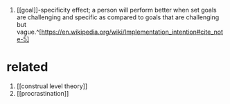 1. [[goal]]-specificity effect; a person will perform better when set goals are challenging and specific as compared to goals that are challenging but vague.^[https://en.wikipedia.org/wiki/Implementation_intention#cite_note-5]

# related
1. [[construal level theory]]
2. [[procrastination]]